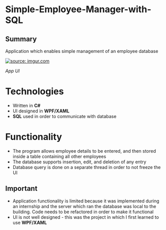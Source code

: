 # Simple-Employee-Manager-with-SQL

## Summary

 Application which enables simple management of an employee database
<p>
<a href="https://imgur.com/NJlyq53"><img src="https://i.imgur.com/NJlyq53.png" title="source: imgur.com" /></a><br>

*App UI*

# Technologies

- Written in **C#**
- UI designed in **WPF/XAML**
- **SQL** used in order to communicate with database

# Functionality

- The program allows employee details to be entered, and then stored inside a table containing all other employees
- The database supports insertion, edit, and deletion of any entry
- Database query is done on a separate thread in order to not freeze the UI

## Important
- Application functionality is limited because it was implemented during an internship and the server which ran the database was local to the building. Code needs to be refactored in order to make it functional
- UI is not well designed - this was the project in which I first learned to use **WPF/XAML**
<!--stackedit_data:
eyJoaXN0b3J5IjpbLTEyMTUyMzQxMTYsLTQ0ODI5NjIxOV19
-->